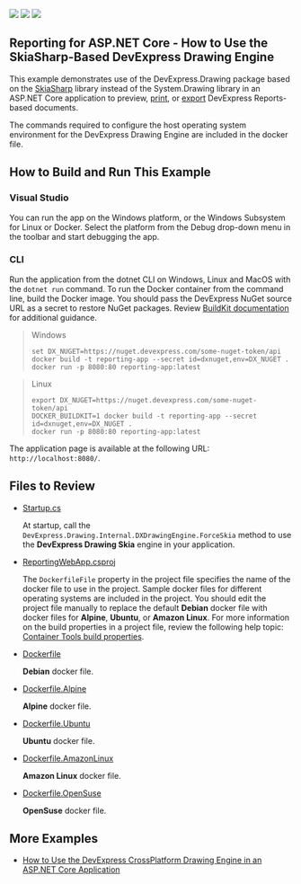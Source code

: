 <!-- default badges list -->
![](https://img.shields.io/endpoint?url=https://codecentral.devexpress.com/api/v1/VersionRange/576442348/2023.1)
[![](https://img.shields.io/badge/Open_in_DevExpress_Support_Center-FF7200?style=flat-square&logo=DevExpress&logoColor=white)](https://supportcenter.devexpress.com/ticket/details/T1133108)
[![](https://img.shields.io/badge/📖_How_to_use_DevExpress_Examples-e9f6fc?style=flat-square)](https://docs.devexpress.com/GeneralInformation/403183)
<!-- default badges end -->
## Reporting for ASP.NET Core - How to Use the SkiaSharp-Based DevExpress Drawing Engine

This example demonstrates use of the DevExpress.Drawing package based on the [SkiaSharp](https://github.com/mono/SkiaSharp) library instead of the System.Drawing library in an ASP.NET Core application to preview, [print](https://docs.devexpress.com/XtraReports/15797), or [export](https://docs.devexpress.com/XtraReports/2618) DevExpress Reports-based documents.

The commands required to configure the host operating system environment for the DevExpress Drawing Engine are included in the docker file.

## How to Build and Run This Example

### Visual Studio

You can run the app on the Windows platform, or the Windows Subsystem for Linux or Docker. Select the platform from the Debug drop-down menu in the toolbar and start debugging the app.

### CLI
Run the application from the dotnet CLI on Windows, Linux and MacOS with the `dotnet run` command. To run the Docker container from the command line, build the Docker image. You should pass the DevExpress NuGet source URL as a secret to restore NuGet packages. Review [BuildKit documentation](https://docs.docker.com/build/buildkit/) for additional guidance.

> Windows
>
>```console
>set DX_NUGET=https://nuget.devexpress.com/some-nuget-token/api
>docker build -t reporting-app --secret id=dxnuget,env=DX_NUGET .
>docker run -p 8080:80 reporting-app:latest
>```

> Linux
>
>```shell
>export DX_NUGET=https://nuget.devexpress.com/some-nuget-token/api
>DOCKER_BUILDKIT=1 docker build -t reporting-app --secret id=dxnuget,env=DX_NUGET .
>docker run -p 8080:80 reporting-app:latest
>```

The application page is available at the following URL: `http://localhost:8080/`.

## Files to Review

- [Startup.cs](ReportingWebApp/Startup.cs)

    At startup, call the `DevExpress.Drawing.Internal.DXDrawingEngine.ForceSkia` method to use the **DevExpress Drawing Skia** engine in your application.
- [ReportingWebApp.csproj](ReportingWebApp/ReportingWebApp.csproj)

    The `DockerfileFile` property in the project file specifies the name of the docker file to use in the project. Sample docker files for different operating systems are included in the project. You should edit the project file manually to replace the default **Debian** docker file with docker files for **Alpine**, **Ubuntu**, or **Amazon Linux**. For more information on the build properties in a project file, review the following help topic: [Container Tools build properties](https://docs.microsoft.com/en-us/visualstudio/containers/container-msbuild-properties?view=vs-2022).
- [Dockerfile](ReportingWebApp/Dockerfile)

    **Debian** docker file.
- [Dockerfile.Alpine](ReportingWebApp/Dockerfile.Alpine)

    **Alpine** docker file.
- [Dockerfile.Ubuntu](ReportingWebApp/Dockerfile.Ubuntu)

    **Ubuntu** docker file.
- [Dockerfile.AmazonLinux](ReportingWebApp/Dockerfile.AmazonLinux)

    **Amazon Linux** docker file.
- [Dockerfile.OpenSuse](ReportingWebApp/Dockerfile.OpenSuse)

    **OpenSuse** docker file.

## More Examples

- [How to Use the DevExpress CrossPlatform Drawing Engine in an ASP.NET Core Application](https://github.com/DevExpress-Examples/Reporting-Use-the-DevExpress-CrossPlatform-Drawing-Engine)
